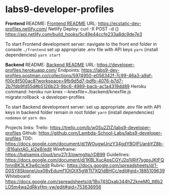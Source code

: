 # labs9-developer-profiles

**Frontend**
README: [Frontend README](frontend\README.md)
URL: https://ecstatic-dev-profiles.netlify.com/
Netlify Deploy: curl -X POST -d {} https://api.netlify.com/build_hooks/5c49e44ccfe233a8dc9de7e3

To start Frontend development server: 
    navigate to the front end folder in console `./frontend`
    set up appropriate .env file with API keys
    `yarn` (install dependencies)
    `yarn start`

**Backend** 
README: [Backend README](backend\README.md)
URL: https://developer-profiles.herokuapp.com/
Endpoints: https://labs9-dev-profiles.postman.co/collections/5974950-e056342f-7c99-46a3-a9af-f00c8f500ac8?workspace=9fb9d5d7-bdfb-4076-b7d7-2b7fdb9fd55d#b5126b23-9bc6-4989-bacb-ac1a4319dd89
Heroku command: heroku run knex --knexfile=./backend/knexfile.js migrate:rollback -a developer-profiles

To start Backend development server: 
    set up appropriate .env file with API keys in backend folder
    remain in root folder
    `yarn` (install dependencies)
    `nodemon` or `yarn dev`

Projects links: 
    Trello: https://trello.com/b/w0Su2ZIZ/labs9-developer-profiles
    Github: https://github.com/Lambda-School-Labs/labs9-developer-profiles
    TDD: https://docs.google.com/document/d/1WOugwUnzY34gdYBOIFUanbYZ8b--B16alxtAG_kl2e8/edit
    Wireframe: https://balsamiq.cloud/snv27r3/pwmgltp/rDB99
    Guidelines: https://docs.google.com/document/d/1KBLXucApsCGYJ2p1jIRjf7sgpsJKtFQhmnBK3LK3w6c/edit
    Rubric: https://docs.google.com/spreadsheets/d/1-D0SY8SkipneUox08vEdumf1OtGtX5gWTt7XQ1dBHCc/edit#gid=1885109639
    Whiteboard: https://docs.google.com/spreadsheets/d/1Bo74SDxab344hZ2kneM0_tt6b2LO5m4wa2dRkyHm-yw/edit#gid=753636956